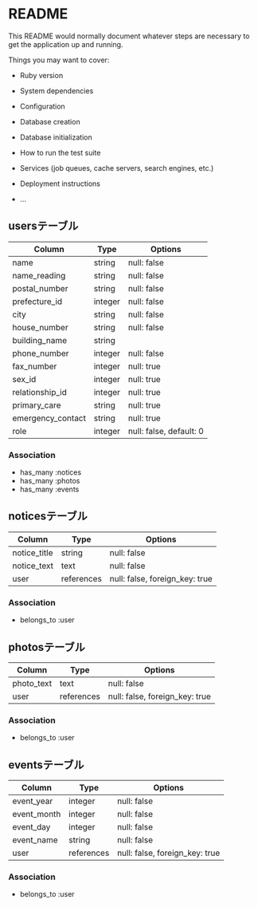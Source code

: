 # README

This README would normally document whatever steps are necessary to get the
application up and running.

Things you may want to cover:

* Ruby version

* System dependencies

* Configuration

* Database creation

* Database initialization

* How to run the test suite

* Services (job queues, cache servers, search engines, etc.)

* Deployment instructions

* ...

## usersテーブル

| Column              | Type       | Options                        |
| ------------------- | ---------- | ------------------------------ |
| name                | string     | null: false                    |
| name_reading        | string     | null: false                    |
| postal_number       | string     | null: false                    |
| prefecture_id       | integer    | null: false                    |
| city                | string     | null: false                    |
| house_number        | string     | null: false                    |
| building_name       | string     |                                |
| phone_number        | integer    | null: false                    |
| fax_number          | integer    | null: true                     |
| sex_id              | integer    | null: true                     |
| relationship_id     | integer    | null: true                     |
| primary_care        | string     | null: true                     |
| emergency_contact   | string     | null: true                     |
| role                | integer    | null: false, default: 0        |

### Association
- has_many :notices
- has_many :photos
- has_many :events


## noticesテーブル

| Column           | Type       | Options                        |
| ---------------- | ---------- | ------------------------------ |
| notice_title     | string     | null: false                    |
| notice_text      | text       | null: false                    |
| user             | references | null: false, foreign_key: true |

### Association
- belongs_to :user


## photosテーブル

| Column           | Type       | Options                        |
| ---------------- | ---------- | ------------------------------ |
| photo_text       | text       | null: false                    |
| user             | references | null: false, foreign_key: true |

### Association
- belongs_to :user


## eventsテーブル

| Column           | Type       | Options                        |
| ---------------- | ---------- | ------------------------------ |
| event_year       | integer    | null: false                    |
| event_month      | integer    | null: false                    |
| event_day        | integer    | null: false                    |
| event_name       | string     | null: false                    |
| user             | references | null: false, foreign_key: true |

### Association
- belongs_to :user